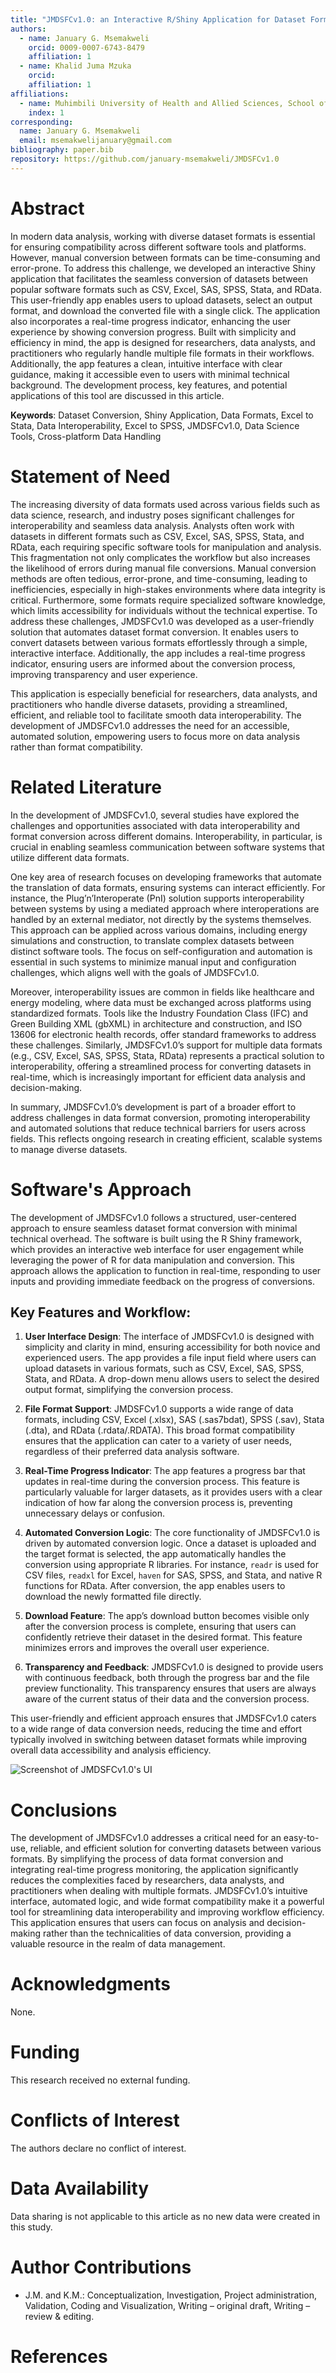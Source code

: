 ```yaml
---
title: "JMDSFCv1.0: an Interactive R/Shiny Application for Dataset Format Conversion with Real-Time Progress Monitoring"
authors:
  - name: January G. Msemakweli
    orcid: 0009-0007-6743-8479
    affiliation: 1
  - name: Khalid Juma Mzuka
    orcid: 
    affiliation: 1
affiliations:
  - name: Muhimbili University of Health and Allied Sciences, School of Public Health and Social Sciences, Department of Environmental and Occupational Health
    index: 1
corresponding:
  name: January G. Msemakweli
  email: msemakwelijanuary@gmail.com
bibliography: paper.bib
repository: https://github.com/january-msemakweli/JMDSFCv1.0
---
```


# Abstract

In modern data analysis, working with diverse dataset formats is essential for ensuring compatibility across different software tools and platforms. However, manual conversion between formats can be time-consuming and error-prone. To address this challenge, we developed an interactive Shiny application that facilitates the seamless conversion of datasets between popular software formats such as CSV, Excel, SAS, SPSS, Stata, and RData. This user-friendly app enables users to upload datasets, select an output format, and download the converted file with a single click. The application also incorporates a real-time progress indicator, enhancing the user experience by showing conversion progress. Built with simplicity and efficiency in mind, the app is designed for researchers, data analysts, and practitioners who regularly handle multiple file formats in their workflows. Additionally, the app features a clean, intuitive interface with clear guidance, making it accessible even to users with minimal technical background. The development process, key features, and potential applications of this tool are discussed in this article.

**Keywords**: Dataset Conversion, Shiny Application, Data Formats, Excel to Stata, Data Interoperability, Excel to SPSS, JMDSFCv1.0, Data Science Tools, Cross-platform Data Handling


# Statement of Need

The increasing diversity of data formats used across various fields such as data science, research, and industry poses significant challenges for interoperability and seamless data analysis. Analysts often work with datasets in different formats such as CSV, Excel, SAS, SPSS, Stata, and RData, each requiring specific software tools for manipulation and analysis. This fragmentation not only complicates the workflow but also increases the likelihood of errors during manual file conversions. Manual conversion methods are often tedious, error-prone, and time-consuming, leading to inefficiencies, especially in high-stakes environments where data integrity is critical. Furthermore, some formats require specialized software knowledge, which limits accessibility for individuals without the technical expertise. To address these challenges, JMDSFCv1.0 was developed as a user-friendly solution that automates dataset format conversion. It enables users to convert datasets between various formats effortlessly through a simple, interactive interface. Additionally, the app includes a real-time progress indicator, ensuring users are informed about the conversion process, improving transparency and user experience.

This application is especially beneficial for researchers, data analysts, and practitioners who handle diverse datasets, providing a streamlined, efficient, and reliable tool to facilitate smooth data interoperability. The development of JMDSFCv1.0 addresses the need for an accessible, automated solution, empowering users to focus more on data analysis rather than format compatibility.

# Related Literature
In the development of JMDSFCv1.0, several studies have explored the challenges and opportunities associated with data interoperability and format conversion across different domains. Interoperability, in particular, is crucial in enabling seamless communication between software systems that utilize different data formats.

One key area of research focuses on developing frameworks that automate the translation of data formats, ensuring systems can interact efficiently. For instance, the Plug’n’Interoperate (PnI) solution supports interoperability between systems by using a mediated approach where interoperations are handled by an external mediator, not directly by the systems themselves. This approach can be applied across various domains, including energy simulations and construction, to translate complex datasets between distinct software tools. The focus on self-configuration and automation is essential in such systems to minimize manual input and configuration challenges, which aligns well with the goals of JMDSFCv1.0.

Moreover, interoperability issues are common in fields like healthcare and energy modeling, where data must be exchanged across platforms using standardized formats. Tools like the Industry Foundation Class (IFC) and Green Building XML (gbXML) in architecture and construction, and ISO 13606 for electronic health records, offer standard frameworks to address these challenges. Similarly, JMDSFCv1.0’s support for multiple data formats (e.g., CSV, Excel, SAS, SPSS, Stata, RData) represents a practical solution to interoperability, offering a streamlined process for converting datasets in real-time, which is increasingly important for efficient data analysis and decision-making.

In summary, JMDSFCv1.0’s development is part of a broader effort to address challenges in data format conversion, promoting interoperability and automated solutions that reduce technical barriers for users across fields. This reflects ongoing research in creating efficient, scalable systems to manage diverse datasets.


# Software's Approach

The development of JMDSFCv1.0 follows a structured, user-centered approach to ensure seamless dataset format conversion with minimal technical overhead. The software is built using the R Shiny framework, which provides an interactive web interface for user engagement while leveraging the power of R for data manipulation and conversion. This approach allows the application to function in real-time, responding to user inputs and providing immediate feedback on the progress of conversions.

## Key Features and Workflow:
1. **User Interface Design**: The interface of JMDSFCv1.0 is designed with simplicity and clarity in mind, ensuring accessibility for both novice and experienced users. The app provides a file input field where users can upload datasets in various formats, such as CSV, Excel, SAS, SPSS, Stata, and RData. A drop-down menu allows users to select the desired output format, simplifying the conversion process.
   
2. **File Format Support**: JMDSFCv1.0 supports a wide range of data formats, including CSV, Excel (.xlsx), SAS (.sas7bdat), SPSS (.sav), Stata (.dta), and RData (.rdata/.RDATA). This broad format compatibility ensures that the application can cater to a variety of user needs, regardless of their preferred data analysis software.

3. **Real-Time Progress Indicator**: The app features a progress bar that updates in real-time during the conversion process. This feature is particularly valuable for larger datasets, as it provides users with a clear indication of how far along the conversion process is, preventing unnecessary delays or confusion.

4. **Automated Conversion Logic**: The core functionality of JMDSFCv1.0 is driven by automated conversion logic. Once a dataset is uploaded and the target format is selected, the app automatically handles the conversion using appropriate R libraries. For instance, `readr` is used for CSV files, `readxl` for Excel, `haven` for SAS, SPSS, and Stata, and native R functions for RData. After conversion, the app enables users to download the newly formatted file directly.

5. **Download Feature**: The app’s download button becomes visible only after the conversion process is complete, ensuring that users can confidently retrieve their dataset in the desired format. This feature minimizes errors and improves the overall user experience.

6. **Transparency and Feedback**: JMDSFCv1.0 is designed to provide users with continuous feedback, both through the progress bar and the file preview functionality. This transparency ensures that users are always aware of the current status of their data and the conversion process.

This user-friendly and efficient approach ensures that JMDSFCv1.0 caters to a wide range of data conversion needs, reducing the time and effort typically involved in switching between dataset formats while improving overall data accessibility and analysis efficiency.

![Screenshot of JMDSFCv1.0's UI](https://github.com/january-msemakweli/JMDSFCv1.0/blob/main/Figures/JMDSFCv1.0%20UI%20screen.png)

# Conclusions

The development of JMDSFCv1.0 addresses a critical need for an easy-to-use, reliable, and efficient solution for converting datasets between various formats. By simplifying the process of data format conversion and integrating real-time progress monitoring, the application significantly reduces the complexities faced by researchers, data analysts, and practitioners when dealing with multiple formats. JMDSFCv1.0’s intuitive interface, automated logic, and wide format compatibility make it a powerful tool for streamlining data interoperability and improving workflow efficiency. This application ensures that users can focus on analysis and decision-making rather than the technicalities of data conversion, providing a valuable resource in the realm of data management.


# Acknowledgments

None.

# Funding

This research received no external funding.

# Conflicts of Interest

The authors declare no conflict of interest.

# Data Availability

Data sharing is not applicable to this article as no new data were created in this study.

# Author Contributions

- J.M. and K.M.: Conceptualization, Investigation, Project administration, Validation, Coding and Visualization, Writing – original draft, Writing – review & editing.

# References
